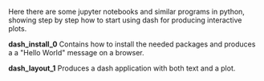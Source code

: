 Here there are some jupyter notebooks and similar programs in python, showing step by step how to start using dash for producing interactive plots. 

**dash_install_0** Contains how to install the needed packages and produces a a "Hello World" message on a browser.

**dash_layout_1** Produces a dash application with both text and a plot.